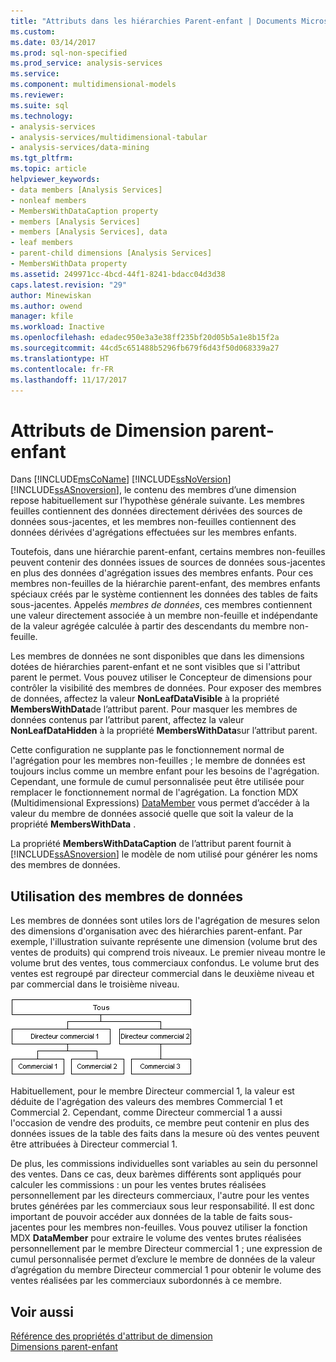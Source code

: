 ```yaml
---
title: "Attributs dans les hiérarchies Parent-enfant | Documents Microsoft"
ms.custom: 
ms.date: 03/14/2017
ms.prod: sql-non-specified
ms.prod_service: analysis-services
ms.service: 
ms.component: multidimensional-models
ms.reviewer: 
ms.suite: sql
ms.technology:
- analysis-services
- analysis-services/multidimensional-tabular
- analysis-services/data-mining
ms.tgt_pltfrm: 
ms.topic: article
helpviewer_keywords:
- data members [Analysis Services]
- nonleaf members
- MembersWithDataCaption property
- members [Analysis Services]
- members [Analysis Services], data
- leaf members
- parent-child dimensions [Analysis Services]
- MembersWithData property
ms.assetid: 249971cc-4bcd-44f1-8241-bdacc04d3d38
caps.latest.revision: "29"
author: Minewiskan
ms.author: owend
manager: kfile
ms.workload: Inactive
ms.openlocfilehash: edadec950e3a3e38ff235bf20d05b5a1e8b15f2a
ms.sourcegitcommit: 44cd5c651488b5296fb679f6d43f50d068339a27
ms.translationtype: HT
ms.contentlocale: fr-FR
ms.lasthandoff: 11/17/2017
---
```

# <a name="parent-child-dimension-attributes"></a>Attributs de Dimension parent-enfant
  Dans [!INCLUDE[msCoName](../../includes/msconame-md.md)] [!INCLUDE[ssNoVersion](../../includes/ssnoversion-md.md)] [!INCLUDE[ssASnoversion](../../includes/ssasnoversion-md.md)], le contenu des membres d’une dimension repose habituellement sur l’hypothèse générale suivante. Les membres feuilles contiennent des données directement dérivées des sources de données sous-jacentes, et les membres non-feuilles contiennent des données dérivées d'agrégations effectuées sur les membres enfants.  
  
 Toutefois, dans une hiérarchie parent-enfant, certains membres non-feuilles peuvent contenir des données issues de sources de données sous-jacentes en plus des données d'agrégation issues des membres enfants. Pour ces membres non-feuilles de la hiérarchie parent-enfant, des membres enfants spéciaux créés par le système contiennent les données des tables de faits sous-jacentes. Appelés *membres de données*, ces membres contiennent une valeur directement associée à un membre non-feuille et indépendante de la valeur agrégée calculée à partir des descendants du membre non-feuille.  
  
 Les membres de données ne sont disponibles que dans les dimensions dotées de hiérarchies parent-enfant et ne sont visibles que si l'attribut parent le permet. Vous pouvez utiliser le Concepteur de dimensions pour contrôler la visibilité des membres de données. Pour exposer des membres de données, affectez la valeur **NonLeafDataVisible** à la propriété **MembersWithData**de l’attribut parent. Pour masquer les membres de données contenus par l’attribut parent, affectez la valeur **NonLeafDataHidden** à la propriété **MembersWithData**sur l’attribut parent.  
  
 Cette configuration ne supplante pas le fonctionnement normal de l'agrégation pour les membres non-feuilles ; le membre de données est toujours inclus comme un membre enfant pour les besoins de l'agrégation. Cependant, une formule de cumul personnalisée peut être utilisée pour remplacer le fonctionnement normal de l'agrégation. La fonction MDX (Multidimensional Expressions) [DataMember](../../mdx/datamember-mdx.md) vous permet d’accéder à la valeur du membre de données associé quelle que soit la valeur de la propriété **MembersWithData** .  
  
 La propriété **MembersWithDataCaption** de l’attribut parent fournit à [!INCLUDE[ssASnoversion](../../includes/ssasnoversion-md.md)] le modèle de nom utilisé pour générer les noms des membres de données.  
  
## <a name="using-data-members"></a>Utilisation des membres de données  
 Les membres de données sont utiles lors de l'agrégation de mesures selon des dimensions d'organisation avec des hiérarchies parent-enfant. Par exemple, l'illustration suivante représente une dimension (volume brut des ventes de produits) qui comprend trois niveaux. Le premier niveau montre le volume brut des ventes, tous commerciaux confondus. Le volume brut des ventes est regroupé par directeur commercial dans le deuxième niveau et par commercial dans le troisième niveau.  
  
 ![Dimension de chiffre d’affaires brut avec trois niveaux](../../analysis-services/multidimensional-models/media/agdatamember1.gif "dimension volume brut des ventes à trois niveaux")  
  
 Habituellement, pour le membre Directeur commercial 1, la valeur est déduite de l'agrégation des valeurs des membres Commercial 1 et Commercial 2. Cependant, comme Directeur commercial 1 a aussi l'occasion de vendre des produits, ce membre peut contenir en plus des données issues de la table des faits dans la mesure où des ventes peuvent être attribuées à Directeur commercial 1.  
  
 De plus, les commissions individuelles sont variables au sein du personnel des ventes. Dans ce cas, deux barèmes différents sont appliqués pour calculer les commissions : un pour les ventes brutes réalisées personnellement par les directeurs commerciaux, l'autre pour les ventes brutes générées par les commerciaux sous leur responsabilité. Il est donc important de pouvoir accéder aux données de la table de faits sous-jacentes pour les membres non-feuilles. Vous pouvez utiliser la fonction MDX **DataMember** pour extraire le volume des ventes brutes réalisées personnellement par le membre Directeur commercial 1 ; une expression de cumul personnalisée permet d’exclure le membre de données de la valeur d’agrégation du membre Directeur commercial 1 pour obtenir le volume des ventes réalisées par les commerciaux subordonnés à ce membre.  
  
## <a name="see-also"></a>Voir aussi  
 [Référence des propriétés d'attribut de dimension](../../analysis-services/multidimensional-models/dimension-attribute-properties-reference.md)   
 [Dimensions parent-enfant](../../analysis-services/multidimensional-models/parent-child-dimension.md)  
  
  
